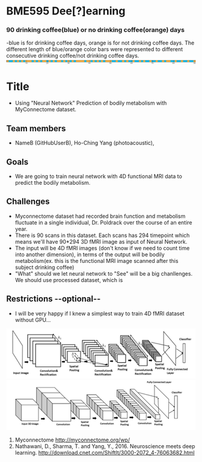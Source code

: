 # BME595 Dee[?]earning
### 90 drinking coffee(blue) or no drinking coffee(orange) days
-blue is for drinking coffee days, orange is for not drinking coffee days. The different length of blue/orange color bars were represented to different consecutive drinking coffee/not drinking coffee days.
![Coffee or NoCoffee](https://github.com/photoacoustic/bme595-project-2017/blob/master/project/Screen%20Shot%202017-10-12%20at%203.58.06%20PM.png)
# Title  
- Using "Neural Network" Prediction of bodily metabolism with MyConnectome dataset.
## Team members  
-  NameB (GitHubUserB), Ho-Ching Yang (photoacoustic),
## Goals  
- We are going to train neural network with 4D functional MRI data to predict the bodily metabolism.
## Challenges
- Myconnectome dataset had recorded brain function and metabolism fluctuate in a single individual, Dr. Poldrack over the course of an entire year.  
- There is 90 scans in this dataset. Each scans has 294 timepoint which means we'll have 90*294 3D fMRI image as input of Neural Network.
- The input will be 4D fMRI images (don't know if we need to count time into another dimension), in terms of the output will be bodily metabolism(ex. this is the functional MRI image scanned after this subject drinking coffee)
- "What" should we let neural network to "See" will be a big chanllenges. We should use processed dataset, which is 
## Restrictions --optional--  
- I will be very happy if I knew a simplest way to train 4D fMRI dataset without GPU...

![2D](https://github.com/photoacoustic/bme595-project-2017/blob/master/project/Screen%20Shot%202017-10-11%20at%209.34.54%20PM.png)
![3D](https://github.com/photoacoustic/bme595-project-2017/blob/master/project/Screen%20Shot%202017-10-11%20at%209.35.09%20PM.png)

1. Myconnectome
http://myconnectome.org/wp/
2. Nathawani, D., Sharma, T. and Yang, Y., 2016. Neuroscience meets deep learning.
http://download.cnet.com/ShiftIt/3000-2072_4-76063682.html

